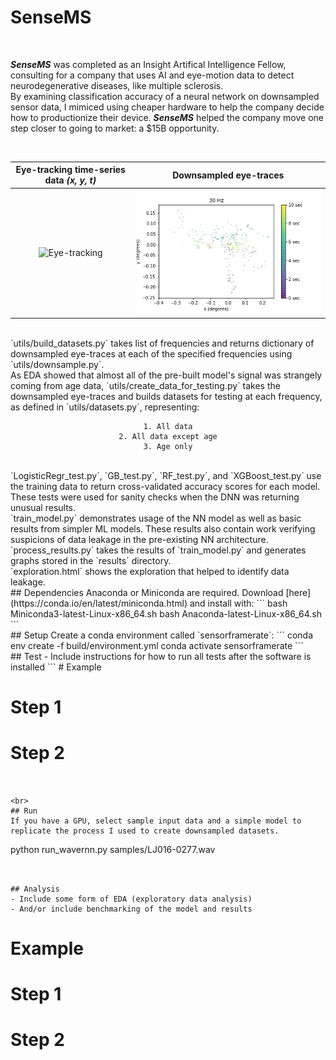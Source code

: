 # SenseMS
<br>

***SenseMS*** was completed as an Insight Artifical Intelligence Fellow, consulting for a company that uses AI and eye-motion data to detect neurodegenerative diseases, like multiple sclerosis.
<br>
By examining classification accuracy of a neural network on downsampled sensor data, I mimiced using cheaper hardware to help the company decide how to productionize their device. ***SenseMS*** helped the company move one step closer to going to market: a $15B opportunity.

<br>

Eye-tracking time-series data *(x, y, t)*    |  Downsampled eye-traces
:------------------------:|:-------------------:
![Eye-tracking](https://media.giphy.com/media/blle4NCmxmMne/giphy.gif)  |  ![Model](img/downsampling.gif)


<br>
`utils/build_datasets.py` takes list of frequencies and returns dictionary of downsampled eye-traces at each of the specified frequencies using `utils/downsample.py`.

<br>
As EDA showed that almost all of the pre-built model's signal was strangely coming from age data, `utils/create_data_for_testing.py` takes the downsampled eye-traces and builds datasets for testing at each frequency, as defined in `utils/datasets.py`, representing:
<center>

	1. All data
	2. All data except age
	3. Age only
<br>
</center>
`LogisticRegr_test.py`, `GB_test.py`, `RF_test.py`, and `XGBoost_test.py` use the training data to return cross-validated accuracy scores for each model. These tests were used for sanity checks when the DNN was returning unusual results.

<br>
`train_model.py` demonstrates usage of the NN model as well as basic results from simpler ML models. These results also contain work verifying suspicions of data leakage in the pre-existing NN architecture.

<br>
`process_results.py` takes the results of `train_model.py` and generates graphs stored in the `results` directory.

<br>
`exploration.html` shows the exploration that helped to identify data leakage.



<br>
## Dependencies
Anaconda or Miniconda are required. Download [here](https://conda.io/en/latest/miniconda.html) and install with:
```
bash Miniconda3-latest-Linux-x86_64.sh
bash Anaconda-latest-Linux-x86_64.sh
```


<br>
## Setup
Create a conda environment called `sensorframerate`:
```
conda env create -f build/environment.yml
conda activate sensorframerate
```


<br>
## Test
- Include instructions for how to run all tests after the software is installed
```
# Example

# Step 1
# Step 2
```


<br>
## Run
If you have a GPU, select sample input data and a simple model to replicate the process I used to create downsampled datasets.
```
python run_wavernn.py samples/LJ016-0277.wav
```


## Analysis
- Include some form of EDA (exploratory data analysis)
- And/or include benchmarking of the model and results
```
# Example

# Step 1
# Step 2
```
